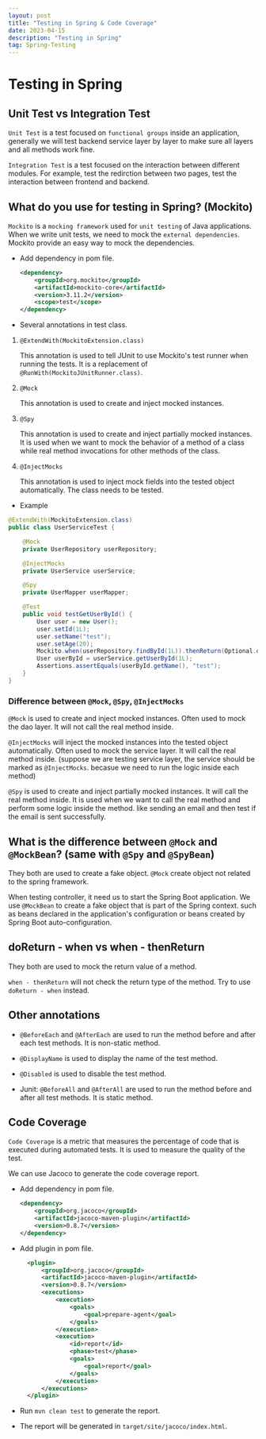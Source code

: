 ```yaml
---
layout: post
title: "Testing in Spring & Code Coverage"
date: 2023-04-15
description: "Testing in Spring"
tag: Spring-Testing
---
```


# Testing in Spring

## Unit Test vs Integration Test

`Unit Test` is a test focused on `functional groups` inside an application, generally we will test backend service layer by layer to make sure all layers and all methods work fine.

`Integration Test` is a test focused on the interaction between different modules. For example, test the redirction between two pages, test the interaction between frontend and backend.

## What do you use for testing in Spring? (Mockito)

`Mockito` is a `mocking framework` used for `unit testing` of Java applications. When we write unit tests, we need to mock the `external dependencies`. Mockito provide an easy way to mock the dependencies.

- Add dependency in pom file.

  ```xml
  <dependency>
      <groupId>org.mockito</groupId>
      <artifactId>mockito-core</artifactId>
      <version>3.11.2</version>
      <scope>test</scope>
  </dependency>
  ```

- Several annotations in test class.

1. `@ExtendWith(MockitoExtension.class)`

   This annotation is used to tell JUnit to use Mockito's test runner when running the tests. It is a replacement of `@RunWith(MockitoJUnitRunner.class)`.

2. `@Mock`

   This annotation is used to create and inject mocked instances.

3. `@Spy`

   This annotation is used to create and inject partially mocked instances. It is used when we want to mock the behavior of a method of a class while real method invocations for other methods of the class.

4. `@InjectMocks`

   This annotation is used to inject mock fields into the tested object automatically. The class needs to be tested.

- Example

```java
@ExtendWith(MockitoExtension.class)
public class UserServiceTest {

    @Mock
    private UserRepository userRepository;

    @InjectMocks
    private UserService userService;

    @Spy
    private UserMapper userMapper;

    @Test
    public void testGetUserById() {
        User user = new User();
        user.setId(1L);
        user.setName("test");
        user.setAge(20);
        Mockito.when(userRepository.findById(1L)).thenReturn(Optional.of(user));
        User userById = userService.getUserById(1L);
        Assertions.assertEquals(userById.getName(), "test");
    }
}
```

### Difference between `@Mock`, `@Spy`, `@InjectMocks`

`@Mock` is used to create and inject mocked instances. Often used to mock the dao layer. It will not call the real method inside.

`@InjectMocks` will inject the mocked instances into the tested object automatically. Often used to mock the service layer. It will call the real method inside. (suppose we are testing service layer, the service should be marked as `@InjectMocks`. becasue we need to run the logic inside each method)

`@Spy` is used to create and inject partially mocked instances. It will call the real method inside. It is used when we want to call the real method and perform some logic inside the method. like sending an email and then test if the email is sent successfully.

## What is the difference between `@Mock` and `@MockBean`? (same with `@Spy` and `@SpyBean`)

They both are used to create a fake object. `@Mock` create object not related to the spring framework.

When testing controller, it need us to start the Spring Boot application. We use `@MockBean` to create a fake object that is part of the Spring context. such as beans declared in the application's configuration or beans created by Spring Boot auto-configuration.

## doReturn - when vs when - thenReturn

They both are used to mock the return value of a method.

`when - thenReturn` will not check the return type of the method. Try to use `doReturn - when` instead.

## Other annotations

- `@BeforeEach` and `@AfterEach` are used to run the method before and after each test methods. It is non-static method.

- `@DisplayName` is used to display the name of the test method.

- `@Disabled` is used to disable the test method.

- Junit: `@BeforeAll` and `@AfterAll` are used to run the method before and after all test methods. It is static method.

## Code Coverage

`Code Coverage` is a metric that measures the percentage of code that is executed during automated tests. It is used to measure the quality of the test.

We can use Jacoco to generate the code coverage report.

- Add dependency in pom file.

  ```xml
  <dependency>
      <groupId>org.jacoco</groupId>
      <artifactId>jacoco-maven-plugin</artifactId>
      <version>0.8.7</version>
  </dependency>
  ```

- Add plugin in pom file.

  ```xml
    <plugin>
        <groupId>org.jacoco</groupId>
        <artifactId>jacoco-maven-plugin</artifactId>
        <version>0.8.7</version>
        <executions>
            <execution>
                <goals>
                    <goal>prepare-agent</goal>
                </goals>
            </execution>
            <execution>
                <id>report</id>
                <phase>test</phase>
                <goals>
                    <goal>report</goal>
                </goals>
            </execution>
        </executions>
    </plugin>
  ```

- Run `mvn clean test` to generate the report.

- The report will be generated in `target/site/jacoco/index.html`.
